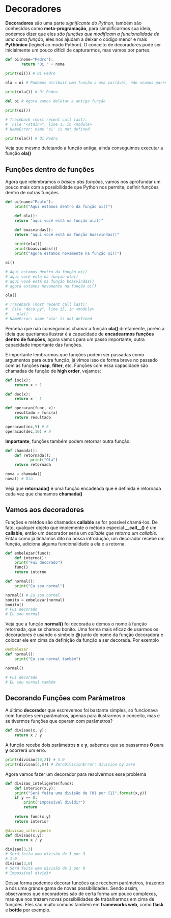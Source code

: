 # Decoradores

**Decoradores** são uma parte *significante do Python*, também são conhecidos como **meta-programação**, para simplificarmos sua ideia, podemos dizer que eles *são funções que modificam a funcionalidade de uma outra função*, eles nos ajudam a deixar o código menor e mais **Pythônico** (legível ao modo Python). O conceito de decoradores pode ser inicialmente um pouco difícil de capturarmos, mas vamos por partes.

```python
def oi(nome="Pedro"):
       return "Oi " + nome

print(oi()) # Oi Pedro

ola = oi # Podemos atribuir uma função a uma variável, não usamos parenteses, pois não estamos chamando a função
 
print(ola()) # Oi Pedro

del oi # Agora vamos deletar a antiga função

print(oi()) 

# Traceback (most recent call last):
#  File "<stdin>", line 1, in <module>
# NameError: name 'oi' is not defined

print(ola()) # Oi Pedro
```

Veja que mesmo deletando a função antiga, ainda conseguimos executar a função **ola()**

## Funções dentro de funções

Agora que relembramos o *básico das funções*, vamos nos aprofundar um pouco mais com a possibilidade que Python nos permite, definir funções dentro de outras funções

```python
def oi(name="Paulo"):
    print("Aqui estamos dentro da função oi()")

    def ola():
	return "aqui você está na função ola()"

    def boasvindas():
	return "aqui você está na função boasvindas()"
	
    print(ola())
    print(boasvindas())
    print("agora estamos novamente na função oi()")

oi()

# Aqui estamos dentro da função oi()
# aqui você está na função ola()
# aqui você está na função boasvindas()
# agora estamos novamente na função oi()

ola()

# Traceback (most recent call last):
#  File "deco.py", line 15, in <module>
#    ola()
# NameError: name 'ola' is not defined
```

Perceba que não conseguimos chamar a função **ola()** diretamente, porém a ideia que queriamos ilustrar é a capacidade de **encadearmos** **funções dentro de funções**, agora vamos para um passo importante, outra capacidade importante das funções.

É importante lembrarmos que funções podem ser passadas como argumentos para outra função, já vimos isso de forma breve no passado com as funções **map**, **filter**, etc. Funções com essa capacidade são chamadas de função de **high order**, vejamos:

```python
def inc(x):
    return x + 1

def dec(x):
    return x - 1

def operacao(func, x):
    resultado = func(x)
    return resultado

operacao(inc,5) # 6
operacao(dec,10) # 9
```

**Importante**, funções também podem retornar outra função:

```python
def chamada():
    def retornada():
           print("Olá")
    return retornada

nova = chamada()
nova() # Olá
```

Veja que **retornada()** é uma função encadeada que é definida e retornada cada vez que chamamos **chamada()**

## Vamos aos decoradores

Funções e métdos são chamados **callable** se for possível chamá-los. De fato, qualquer objeto que implemente o método especial **\_\_call_\_\()** é um **callable**, então um decorador seria um *callable que retorna um callable*. Então como já tinhamos dito na nossa introdução, um decorador recebe um função, adiciona alguma funcionalidade a ela e a retorna.

```python
def embelezar(func):
    def interno():
	print("Fui decorado")
	func()
    return interno

def normal():
    print("Eu sou normal")

normal() # Eu sou normal
bonito = embelezar(normal)
bonito() 
# Fui decorado
# Eu sou normal
```

Veja que a função **normal()** foi decorada e demos o nome à função retornada, que se chamou bonito. Uma forma mais eficaz de usarmos os decoradores é usando o símbolo **@** junto do nome da função decoradora e colocar ele em cima da definição da função a ser decorada. Por exemplo

```python
@embelezar
def normal():
    print("Eu sou normal também")

normal()

# Fui decorado
# Eu sou normal também
```

## Decorando Funções com Parâmetros

A último **decorador** que escrevemos foi bastante simples, só funcionava com funções sem parâmatros, apenas para ilustrarmos o conceito, mas e se tivermos funções que operam com parâmetros?

```python
def divisao(x, y):
    return x / y
```

A função recebe dois parâmetros **x** e **y**, sabemos que se passarmos **0** para **y** ocorrerá um erro.

```python
print(divisao(10,2)) # 5.0
print(divisao(3,0)) # ZeroDivisionError: division by zero
```

Agora vamos fazer um decorador para resolvermos esse problema

```python
def divisao_inteligente(func):
    def interior(x,y):
	print("Será feita uma divisão de {0} por {1}".format(x,y))
	if y == 0:
	    print("Impossível dividir")
	    return
		
	return func(x,y)
    return interior

@divisao_inteligente
def divisao(x,y):
    return x / y		

divisao(3,3)
# Será feita uma divisão de 3 por 3
# 1.0
divisao(3,0)
# Será feita uma divisão de 3 por 0
# Impossível dividir
```

Dessa forma podemos decorar funções que recebem parâmetros, trazendo a nós uma grande gama de novas possibilidades. Sendo assim, observamos que decoradores são de certa forma um pouco complexos, mas que nos trazem novas possibilidades de trabalharmos em cima de funções. Eles são muito comuns também em **frameworks web**, como **flask** e **bottle** por exemplo.

























































































































































































